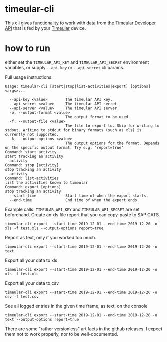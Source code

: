 # timeular-cli

This cli gives functionality to work with data from the [Timeular Developer API](https://developers.timeular.com/public-api/)
that is fed by your [Timeular](https://timeular.com) device.

# how to run

either set the `TIMEULAR_API_KEY` and `TIMEULAR_API_SECRET` environment variables, or supply `--api-key` or `--api-secret` cli params.

Full usage instructions:

```
Usage: timeular-cli [start|stop|list-activities|export] [options] <args>...

  --api-key <value>        The timeular API key.
  --api-secret <value>     The timeular API secret.
  --api-server <value>     The timeular API server.
  -o, --output-format <value>
                           The output format to be used.
  -f, --output-file <value>
                           The file to export to. Skip for writing to stdout. Writing to stdout for binary formats (such as xls) is currently not supported.
  -k, --output-options <value>
                           The output options for the format. Depends on the specific output format. Try e.g. 'report=true'
Command: start activity
start tracking an activity
  activity
Command: stop [activity]
stop tracking an activity
  activity
Command: list-activities
list the activities known to timeular
Command: export [options]
stop tracking an activity
  --start-time             Start time of when the export starts.
  --end-time               End time of when the export ends.
```

Example calls: `TIMEULAR_API_KEY` and `TIMEULAR_API_SECRET` are set beforehand.
Create an xls file report that you can copy-paste to SAP CATS.
```
timeular-cli export --start-time 2019-12-01 --end-time 2019-12-20 -o xls -f test.xls --output-options report=true
```

Report as text, only if you worked too much.
```
timeular-cli export --start-time 2019-12-01 --end-time 2019-12-20 -o text
```

Export all your data to xls
```
timeular-cli export --start-time 2019-12-01 --end-time 2019-12-20 -o xls -f test.xls
```

Export all your data to csv
```
timeular-cli export --start-time 2019-12-01 --end-time 2019-12-20 -o csv -f test.csv
```

See all logged entries in the given time frame, as text, on the console
```
timeular-cli export --start-time 2019-12-01 --end-time 2019-12-20 -o text --output-options report=true
```

There are some "rather versionless" artifacts in the github releases.
I expect them not to work properly, nor to be well-documented.
